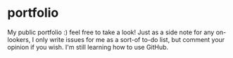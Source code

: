 # portfolio
My public portfolio :) feel free to take a look!
Just as a side note for any on-lookers, I only write issues for me as a sort-of to-do list, but comment your opinion if you wish. I'm still learning how to use GitHub.
